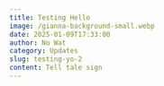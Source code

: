 ```yaml
---
title: Testing Hello
image: /gianna-background-small.webp
date: 2025-01-09T17:33:00
author: No Wat
category: Updates
slug: testing-yo-2
content: Tell tale sign
---
```

